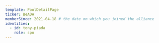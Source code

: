 ```yaml
---
template: PoolDetailPage
ticker: BeADA
memberSince: 2021-04-18 # the date on which you joined the alliance
identities:
  - id: tony-piada
    role: spo
---
```

